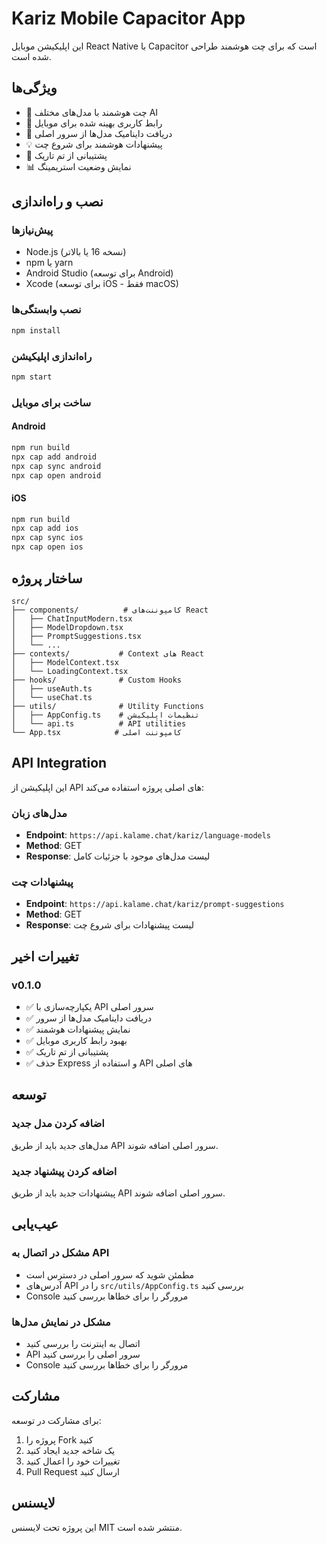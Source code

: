 # Kariz Mobile Capacitor App

این اپلیکیشن موبایل React Native با Capacitor است که برای چت هوشمند طراحی شده است.

## ویژگی‌ها

- 🚀 چت هوشمند با مدل‌های مختلف AI
- 📱 رابط کاربری بهینه شده برای موبایل
- 🔄 دریافت داینامیک مدل‌ها از سرور اصلی
- 💡 پیشنهادات هوشمند برای شروع چت
- 🌙 پشتیبانی از تم تاریک
- 📊 نمایش وضعیت استریمینگ

## نصب و راه‌اندازی

### پیش‌نیازها

- Node.js (نسخه 16 یا بالاتر)
- npm یا yarn
- Android Studio (برای توسعه Android)
- Xcode (برای توسعه iOS - فقط macOS)

### نصب وابستگی‌ها

```bash
npm install
```

### راه‌اندازی اپلیکیشن

```bash
npm start
```

### ساخت برای موبایل

#### Android

```bash
npm run build
npx cap add android
npx cap sync android
npx cap open android
```

#### iOS

```bash
npm run build
npx cap add ios
npx cap sync ios
npx cap open ios
```

## ساختار پروژه

```
src/
├── components/          # کامپوننت‌های React
│   ├── ChatInputModern.tsx
│   ├── ModelDropdown.tsx
│   ├── PromptSuggestions.tsx
│   └── ...
├── contexts/           # Context های React
│   ├── ModelContext.tsx
│   └── LoadingContext.tsx
├── hooks/              # Custom Hooks
│   ├── useAuth.ts
│   └── useChat.ts
├── utils/              # Utility Functions
│   ├── AppConfig.ts    # تنظیمات اپلیکیشن
│   └── api.ts          # API utilities
└── App.tsx            # کامپوننت اصلی
```

## API Integration

این اپلیکیشن از API های اصلی پروژه استفاده می‌کند:

### مدل‌های زبان
- **Endpoint**: `https://api.kalame.chat/kariz/language-models`
- **Method**: GET
- **Response**: لیست مدل‌های موجود با جزئیات کامل

### پیشنهادات چت
- **Endpoint**: `https://api.kalame.chat/kariz/prompt-suggestions`
- **Method**: GET
- **Response**: لیست پیشنهادات برای شروع چت

## تغییرات اخیر

### v0.1.0
- ✅ یکپارچه‌سازی با API سرور اصلی
- ✅ دریافت داینامیک مدل‌ها از سرور
- ✅ نمایش پیشنهادات هوشمند
- ✅ بهبود رابط کاربری موبایل
- ✅ پشتیبانی از تم تاریک
- ✅ حذف Express و استفاده از API های اصلی

## توسعه

### اضافه کردن مدل جدید

مدل‌های جدید باید از طریق API سرور اصلی اضافه شوند.

### اضافه کردن پیشنهاد جدید

پیشنهادات جدید باید از طریق API سرور اصلی اضافه شوند.

## عیب‌یابی

### مشکل در اتصال به API
- مطمئن شوید که سرور اصلی در دسترس است
- آدرس‌های API را در `src/utils/AppConfig.ts` بررسی کنید
- Console مرورگر را برای خطاها بررسی کنید

### مشکل در نمایش مدل‌ها
- اتصال به اینترنت را بررسی کنید
- API سرور اصلی را بررسی کنید
- Console مرورگر را برای خطاها بررسی کنید

## مشارکت

برای مشارکت در توسعه:

1. پروژه را Fork کنید
2. یک شاخه جدید ایجاد کنید
3. تغییرات خود را اعمال کنید
4. Pull Request ارسال کنید

## لایسنس

این پروژه تحت لایسنس MIT منتشر شده است.
